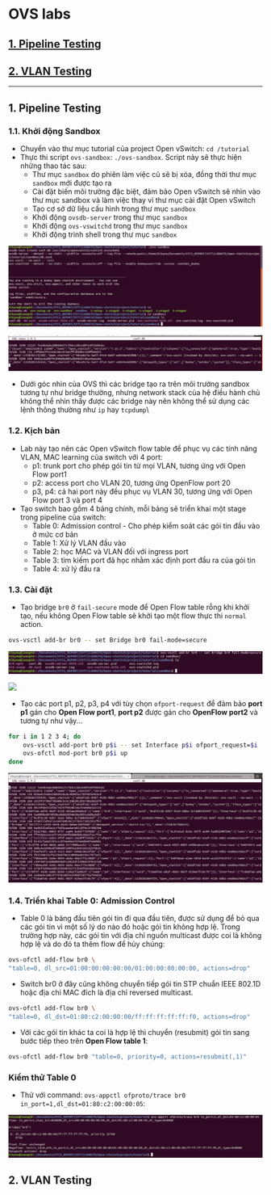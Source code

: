 # OVS labs
## [1. Pipeline Testing](#pipeline)
## [2. VLAN Testing](#vlan)
---
## <a name="pipeline"></a> 1. Pipeline Testing
### 1.1. Khởi động Sandbox
- Chuyển vào thư mục tutorial của project Open vSwitch: ```cd /tutorial```
- Thực thi script ```ovs-sandbox```: ```./ovs-sandbox```. Script này sẽ thực hiện những thao tác sau:
	- Thư mục ```sandbox``` do phiên làm việc cũ sẽ bị xóa, đồng thời thư mục ```sandbox``` mới được tạo ra
	- Cài đặt biến môi trường đặc biệt, đảm bảo Open vSwitch sẽ nhìn vào thư mục sandbox và làm việc thay vì thư mục cài đặt Open vSwitch
	- Tạo cơ sở dữ liệu cấu hình trong thư mục ```sandbox```
	- Khởi động ```ovsdb-server``` trong thư mục ```sandbox```
	- Khởi động ```ovs-vswitchd``` trong thư mục ```sandbox```
	- Khởi động trình shell trong thư mục ```sandbox```

![](images/Labs/sand_box/sb_step1.png)

![](images/Labs/sand_box/conf-db0.png)

- Dưới góc nhìn của OVS thì các bridge tạo ra trên môi trường sandbox tương tự như bridge thường, nhưng network stack của hệ điều hành chủ không thể nhìn thấy được các bridge này nên không thể sử dụng các lệnh thông thường như ```ip``` hay ```tcpdump```\

### 1.2. Kịch bản
- Lab này tạo nên các Open vSwitch flow table để phục vụ các tính năng VLAN, MAC learning của switch với 4 port:
	- p1: trunk port cho phép gói tin từ mọi VLAN, tương ứng với Open Flow port1
	- p2: access port cho VLAN 20, tương ứng OpenFlow port 20
	- p3, p4: cả hai port này đều phục vụ VLAN 30, tương ứng với Open Flow port 3 và port 4
- Tạo switch bao gồm 4 bảng chính, mỗi bảng sẽ triển khai một stage trong pipeline của switch:
	- Table 0: Admission control - Cho phép kiểm soát các gói tin đầu vào ở mức cơ bản
	- Table 1: Xử lý VLAN đầu vào
	- Table 2: học MAC và VLAN đối với ingress port
	- Table 3: tìm kiếm port đã học nhằm xác định port đầu ra của gói tin
	- Table 4: xử lý đầu ra

### 1.3. Cài đặt
- Tạo bridge ```br0``` ở ```fail-secure``` mode để Open Flow table rỗng khi khởi tạo, nếu không Open Flow table sẽ khởi tạo một flow thực thi ```normal``` action.
```sh
ovs-vsctl add-br br0 -- set Bridge br0 fail-mode=secure
```

![](images/Labs/sand_box/sb_add-bridge.png)

![](images/Labs/sand_box/conf-db1.png)

- Tạo các port p1, p2, p3, p4 với tùy chọn ```ofport-request``` để đảm bảo **port p1** gán cho **Open Flow port1**, **port p2** được gán cho **OpenFlow port2** và tương tự như vậy...
```sh
for i in 1 2 3 4; do
	ovs-vsctl add-port br0 p$i -- set Interface p$i ofport_request=$i
	ovs-ofctl mod-port br0 p$i up
done
```

![](images/Labs/sand_box/conf-db2.png)

### 1.4. Triển khai Table 0: Admission Control
- Table 0 là bảng đầu tiên gói tin đi qua đầu tiên, được sử dụng để bỏ qua các gói tin vì một số lý do nào đó hoặc gói tin không hợp lệ. Trong trường hợp này, các gói tin với địa chỉ nguồn multicast được coi là không hợp lệ và do đó ta thêm flow để hủy chúng:
```sh
ovs-ofctl add-flow br0 \ 
"table=0, dl_src=01:00:00:00:00:00/01:00:00:00:00:00, actions=drop"
```
- Switch br0 ở đây cũng không chuyển tiếp gói tin STP chuẩn IEEE 802.1D hoặc địa chỉ MAC đích là địa chỉ reversed multicast.
```sh
ovs-ofctl add-flow br0 \
"table=0, dl_dst=01:80:c2:00:00:00/ff:ff:ff:ff:ff:f0, actions=drop"
```
- Với các gói tin khác ta coi là hợp lệ thì chuyển (resubmit) gói tin sang bước tiếp theo trên **Open Flow table 1**:
```sh
ovs-ofctl add-flow br0 "table=0, priority=0, actions=resubmit(,1)"
```

### Kiểm thử Table 0
- Thử với command: ```ovs-appctl ofproto/trace br0 in_port=1,dl_dst=01:80:c2:00:00:05```:

![](images/Labs/sand_box/appctl-1.png)



## <a name="vlan"></a> 2. VLAN Testing
